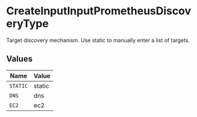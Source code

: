 # CreateInputInputPrometheusDiscoveryType

Target discovery mechanism. Use static to manually enter a list of targets.


## Values

| Name     | Value    |
| -------- | -------- |
| `STATIC` | static   |
| `DNS`    | dns      |
| `EC2`    | ec2      |